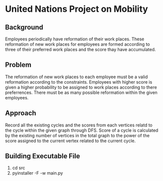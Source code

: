 # United Nations Project on Mobility

Background
----------------------
Employees periodically have reformation of their work places. These reformation of new work places for employees are formed according to three of their preferred work places and the score thay have accumulated.

Problem
----------------------
The reformation of new work places to each employee must be a valid reformation according to the constraints. Employees with higher score is given a higher probability to be assigned to work places according to there preferrences. There must be as many possible reformation within the given employees.

Approach
----------------------
Record all the existing cycles and the scores from each vertices relatd to the cycle within the given graph through DFS. Score of a cycle is calculated by the existing number of vertices in the total graph to the power of the score assigned to the current vertex related to the current cycle.

Building Executable File
----------------------
1. cd src
2. pyinstaller -F -w main.py